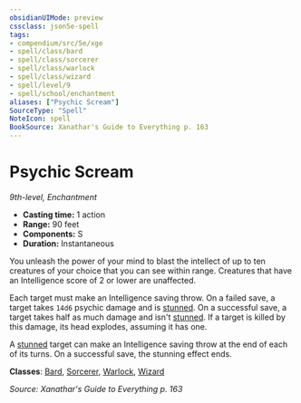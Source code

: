 ```yaml
---
obsidianUIMode: preview
cssclass: json5e-spell
tags:
- compendium/src/5e/xge
- spell/class/bard
- spell/class/sorcerer
- spell/class/warlock
- spell/class/wizard
- spell/level/9
- spell/school/enchantment
aliases: ["Psychic Scream"]
SourceType: "Spell"
NoteIcon: spell
BookSource: Xanathar's Guide to Everything p. 163
---
```

# Psychic Scream
*9th-level, Enchantment*  

- **Casting time:** 1 action
- **Range:** 90 feet
- **Components:** S
- **Duration:** Instantaneous

You unleash the power of your mind to blast the intellect of up to ten creatures of your choice that you can see within range. Creatures that have an Intelligence score of 2 or lower are unaffected.

Each target must make an Intelligence saving throw. On a failed save, a target takes `14d6` psychic damage and is [stunned](/3-Mechanics/CLI/rules/conditions.md#stunned). On a successful save, a target takes half as much damage and isn't [stunned](/3-Mechanics/CLI/rules/conditions.md#stunned). If a target is killed by this damage, its head explodes, assuming it has one.

A [stunned](/3-Mechanics/CLI/rules/conditions.md#stunned) target can make an Intelligence saving throw at the end of each of its turns. On a successful save, the stunning effect ends.

**Classes**: [Bard](/3-Mechanics/CLI/classes/bard.md), [Sorcerer](/3-Mechanics/CLI/classes/sorcerer.md), [Warlock](/3-Mechanics/CLI/classes/warlock.md), [Wizard](/3-Mechanics/CLI/classes/wizard.md)

*Source: Xanathar's Guide to Everything p. 163*